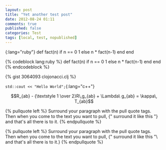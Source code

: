 ```yaml
---
layout: post
title: "Yet another test post"
date: 2012-08-24 01:11
comments: true
published: false
categories: Test
tags: [local, test, nopublished]
---
```


{:lang="ruby"}
    def fact(n)
      if n == 0
        1
      else
        n * fact(n-1)
      end
    end

{% codeblock lang:ruby %}
def fact(n)
  if n == 0
    1
  else
    n * fact(n-1)
  end
end
{% endcodeblock %}

{% gist 3064093 clojonacci.clj %}

`std::cout << "Hello World";`{:lang="c++"}

$$R_{ab} - {\textstyle 1 \over 2}R\,g_{ab} + \Lambda\ g_{ab} = \kappa\, T_{ab}$$

{% pullquote left %}
Surround your paragraph with the pull quote tags. Then when you come to
the text you want to pull, {" surround it like this "} and that's all there is to it.
{% endpullquote %}

{% pullquote left %}
Surround your paragraph with the pull quote tags. Then when you come to the text you want to pull, \{" surround it like this "\ and that's all there is to it.}
{% endpullquote %}
